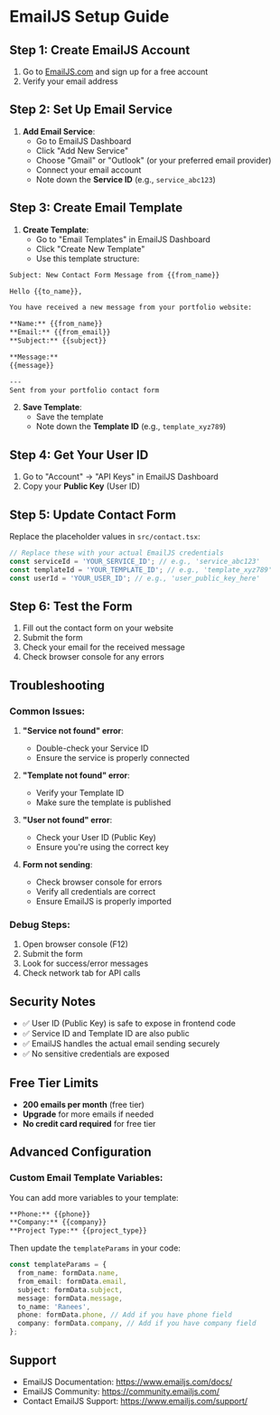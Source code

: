 # EmailJS Setup Guide

## Step 1: Create EmailJS Account

1. Go to [EmailJS.com](https://www.emailjs.com/) and sign up for a free account
2. Verify your email address

## Step 2: Set Up Email Service

1. **Add Email Service**:
   - Go to EmailJS Dashboard
   - Click "Add New Service"
   - Choose "Gmail" or "Outlook" (or your preferred email provider)
   - Connect your email account
   - Note down the **Service ID** (e.g., `service_abc123`)

## Step 3: Create Email Template

1. **Create Template**:
   - Go to "Email Templates" in EmailJS Dashboard
   - Click "Create New Template"
   - Use this template structure:

```html
Subject: New Contact Form Message from {{from_name}}

Hello {{to_name}},

You have received a new message from your portfolio website:

**Name:** {{from_name}}
**Email:** {{from_email}}
**Subject:** {{subject}}

**Message:**
{{message}}

---
Sent from your portfolio contact form
```

2. **Save Template**:
   - Save the template
   - Note down the **Template ID** (e.g., `template_xyz789`)

## Step 4: Get Your User ID

1. Go to "Account" → "API Keys" in EmailJS Dashboard
2. Copy your **Public Key** (User ID)

## Step 5: Update Contact Form

Replace the placeholder values in `src/contact.tsx`:

```typescript
// Replace these with your actual EmailJS credentials
const serviceId = 'YOUR_SERVICE_ID'; // e.g., 'service_abc123'
const templateId = 'YOUR_TEMPLATE_ID'; // e.g., 'template_xyz789'
const userId = 'YOUR_USER_ID'; // e.g., 'user_public_key_here'
```

## Step 6: Test the Form

1. Fill out the contact form on your website
2. Submit the form
3. Check your email for the received message
4. Check browser console for any errors

## Troubleshooting

### Common Issues:

1. **"Service not found" error**:
   - Double-check your Service ID
   - Ensure the service is properly connected

2. **"Template not found" error**:
   - Verify your Template ID
   - Make sure the template is published

3. **"User not found" error**:
   - Check your User ID (Public Key)
   - Ensure you're using the correct key

4. **Form not sending**:
   - Check browser console for errors
   - Verify all credentials are correct
   - Ensure EmailJS is properly imported

### Debug Steps:

1. Open browser console (F12)
2. Submit the form
3. Look for success/error messages
4. Check network tab for API calls

## Security Notes

- ✅ User ID (Public Key) is safe to expose in frontend code
- ✅ Service ID and Template ID are also public
- ✅ EmailJS handles the actual email sending securely
- ✅ No sensitive credentials are exposed

## Free Tier Limits

- **200 emails per month** (free tier)
- **Upgrade** for more emails if needed
- **No credit card required** for free tier

## Advanced Configuration

### Custom Email Template Variables:

You can add more variables to your template:

```html
**Phone:** {{phone}}
**Company:** {{company}}
**Project Type:** {{project_type}}
```

Then update the `templateParams` in your code:

```typescript
const templateParams = {
  from_name: formData.name,
  from_email: formData.email,
  subject: formData.subject,
  message: formData.message,
  to_name: 'Ranees',
  phone: formData.phone, // Add if you have phone field
  company: formData.company, // Add if you have company field
};
```

## Support

- EmailJS Documentation: https://www.emailjs.com/docs/
- EmailJS Community: https://community.emailjs.com/
- Contact EmailJS Support: https://www.emailjs.com/support/ 